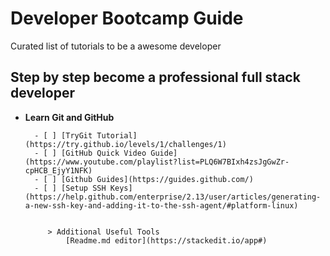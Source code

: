 # Developer Bootcamp Guide
Curated list of tutorials to be a awesome developer

## Step by step become a professional full stack developer

 - **Learn Git and GitHub**
		
		 - [ ] [TryGit Tutorial](https://try.github.io/levels/1/challenges/1)
		 - [ ] [GitHub Quick Video Guide](https://www.youtube.com/playlist?list=PLQ6W7BIxh4zsJgGwZr-cpHCB_EjyY1NFK)
		 - [ ] [Github Guides](https://guides.github.com/)
		 - [ ] [Setup SSH Keys](https://help.github.com/enterprise/2.13/user/articles/generating-a-new-ssh-key-and-adding-it-to-the-ssh-agent/#platform-linux)
			

			> Additional Useful Tools
				[Readme.md editor](https://stackedit.io/app#)
